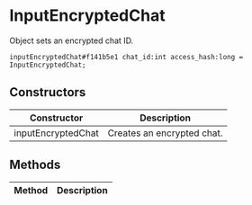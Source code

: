 # InputEncryptedChat
Object sets an encrypted chat ID.

```
inputEncryptedChat#f141b5e1 chat_id:int access_hash:long = InputEncryptedChat;
```

## Constructors
| Constructor | Description |
| ---- | ----------- |
| inputEncryptedChat | Creates an encrypted chat. |


## Methods
| Method | Description |
| ---- | ----------- |


